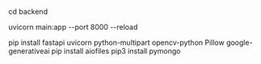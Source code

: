<!--  -->
cd backend
<!-- run in terminal -->
uvicorn main:app --port 8000 --reload

<!-- install pack   -->
pip install fastapi uvicorn python-multipart opencv-python Pillow google-generativeai
pip install aiofiles
pip3 install pymongo